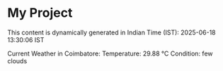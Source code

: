 # My Project

This content is dynamically generated in Indian Time (IST): 2025-06-18 13:30:06 IST


Current Weather in Coimbatore:
Temperature: 29.88 °C
Condition: few clouds
